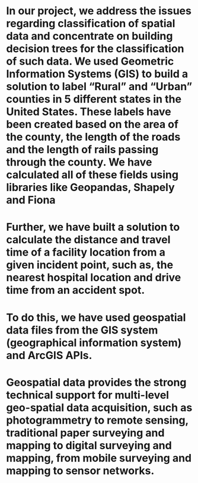 # In our project, we address the issues regarding classification of spatial data and concentrate on building decision trees for the classification of such data. We used Geometric Information Systems (GIS) to build a solution to label “Rural” and “Urban” counties in 5 different states in the United States. These labels have been created based on the area of the county, the length of the roads and the length of rails passing through the county. We have calculated all of these fields using libraries like Geopandas, Shapely and Fiona 
# Further, we have built a solution to calculate the distance and travel time of a facility location from a given incident point, such as, the nearest hospital location and drive time from an accident spot.
# To do this, we have used geospatial data files from the GIS system (geographical information system) and ArcGIS APIs.
# Geospatial data provides the strong technical support for multi-level geo-spatial data acquisition, such as photogrammetry to remote sensing, traditional paper surveying and mapping to digital surveying and mapping, from mobile surveying and mapping to sensor networks.

